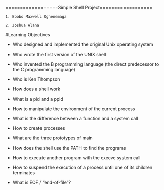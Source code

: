 ==================Simple Shell Project==================


	1. Ebobo Maxwell Oghenemaga

	2. Joshua Alana


#Learning Objectives

+ Who designed and implemented the original Unix operating system

+ Who wrote the first version of the UNIX shell

+ Who invented the B programming language (the direct predecessor to the C programming language)

+ Who is Ken Thompson

+ How does a shell work

+ What is a pid and a ppid

+ How to manipulate the environment of the current process

+ What is the difference between a function and a system call

+ How to create processes

+ What are the three prototypes of main

+ How does the shell use the PATH to find the programs

+ How to execute another program with the execve system call

+ How to suspend the execution of a process until one of its children terminates

+ What is EOF / “end-of-file”?
